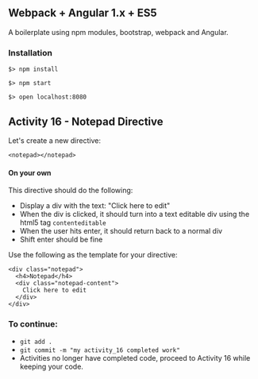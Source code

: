 ## Webpack + Angular 1.x + ES5

A boilerplate using npm modules, bootstrap, webpack and Angular.

### Installation

`$> npm install`

`$> npm start`

`$> open localhost:8080`

## Activity 16 - Notepad Directive

Let's create a new directive:

```
<notepad></notepad>
```

#### On your own

This directive should do the following:

* Display a div with the text: "Click here to edit"
* When the div is clicked, it should turn into a text editable div using the html5 tag `contenteditable`
* When the user hits enter, it should return back to a normal div
* Shift enter should be fine

Use the following as the template for your directive:

```
<div class="notepad">
  <h4>Notepad</h4>
  <div class="notepad-content">
    Click here to edit
  </div>
</div>
```

### To continue:

* `git add .`
* `git commit -m "my activity_16 completed work"`
* Activities no longer have completed code, proceed to Activity 16 while keeping your code.



